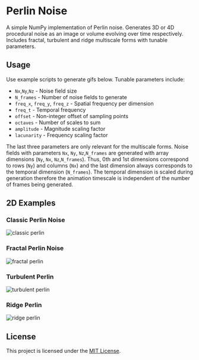
# Perlin Noise

A simple NumPy implementation of Perlin noise. Generates 3D or 4D procedural noise as an image or volume evolving over time respectively. Includes fractal, turbulent and ridge multiscale forms with tunable parameters.

## Usage

Use example scripts to generate gifs below.
Tunable parameters include:
- ```Nx```,```Ny```,```Nz``` - Noise field size
- ```N_frames``` - Number of noise fields to generate
- ```freq_x```, ```freq_y```, ```freq_z``` - Spatial frequency per dimension
- ```freq_t``` - Temporal frequency
- ```offset``` - Non-integer offset of sampling points
- ```octaves``` - Number of scales to sum 
- ```amplitude``` - Magnitude scaling factor 
- ```lacunarity``` - Frequency scaling factor 

The last three parameters are only relevant for the multiscale forms. Noise fields with parameters ```Nx```, ```Ny```, ```Nz```,```N_frames``` are generated with array dimensions (```Ny```, ```Nx```, ```Nz```,```N_frames```). Thus, 0th and 1st dimensions correspond to rows (```Ny```) and columns (```Nx```) and the last dimension always corresponds to the temporal dimension (```N_frames```). The temporal dimension is scaled during generation therefore the animation timescale is independent of the number of frames being generated.


## 2D Examples

### Classic Perlin Noise
![classic perlin](gifs/classic_perlin.gif)

### Fractal Perlin Noise
![fractal perlin](gifs/fractal_perlin.gif)

### Turbulent Perlin
![turbulent perlin](gifs/turbulent_perlin.gif)

### Ridge Perlin
![ridge perlin](gifs/ridge_perlin.gif)


## License

This project is licensed under the [MIT License](LICENSE.txt).
